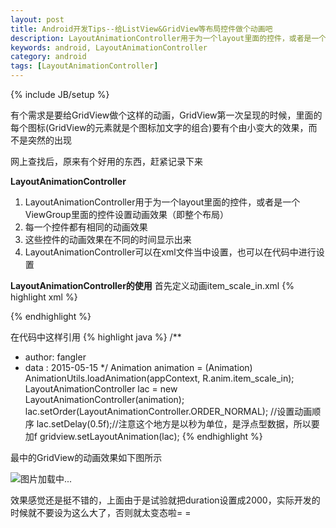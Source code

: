 ```yaml
---
layout: post
title: Android开发Tips--给ListView&GridView等布局控件做个动画吧
description: LayoutAnimationController用于为一个layout里面的控件，或者是一个ViewGroup里面的控件设置动画效果（即整个布局）
keywords: android, LayoutAnimationController
category: android
tags: [LayoutAnimationController]
---
```

{% include JB/setup %}

﻿有个需求是要给GridView做个这样的动画，GridView第一次呈现的时候，里面的每个图标(GridView的元素就是个图标加文字的组合)要有个由小变大的效果，而不是突然的出现

网上查找后，原来有个好用的东西，赶紧记录下来

**LayoutAnimationController**

1. LayoutAnimationController用于为一个layout里面的控件，或者是一个ViewGroup里面的控件设置动画效果（即整个布局）
2. 每一个控件都有相同的动画效果
3. 这些控件的动画效果在不同的时间显示出来
4. LayoutAnimationController可以在xml文件当中设置，也可以在代码中进行设置

**LayoutAnimationController的使用**
首先定义动画item_scale_in.xml
{% highlight xml %}
<?xml version="1.0" encoding="utf-8"?>
<scale xmlns:android="http://schemas.android.com/apk/res/android"
android:duration="2000"
android:fillAfter="true"
android:fromXScale="0.0"
android:fromYScale="0.0"
android:interpolator="@android:anim/overshoot_interpolator"
android:pivotX="50.0%"
android:pivotY="50.0%"
android:toXScale="1.0"
android:toYScale="1.0" />
{% endhighlight %}

在代码中这样引用
{% highlight java %}
/**
 * author: fangler
 * data  : 2015-05-15
 */
 Animation animation = (Animation) AnimationUtils.loadAnimation(appContext, R.anim.item_scale_in);
 LayoutAnimationController lac = new LayoutAnimationController(animation);
 lac.setOrder(LayoutAnimationController.ORDER_NORMAL); //设置动画顺序
 lac.setDelay(0.5f);//注意这个地方是以秒为单位，是浮点型数据，所以要加f
 gridview.setLayoutAnimation(lac);
{% endhighlight %}

最中的GridView的动画效果如下图所示

![图片加载中...](/images/android-tips-layoutanimationcontroller.gif)

效果感觉还是挺不错的，上面由于是试验就把duration设置成2000，实际开发的时候就不要设为这么大了，否则就太变态啦= = 
